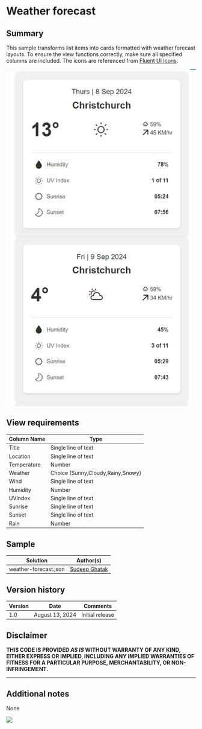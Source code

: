 # Weather forecast

## Summary

This sample transforms list items into cards formatted with weather forecast layouts. To ensure the view functions correctly, make sure all specified columns are included. The icons are referenced from [Fluent UI Icons](https://developer.microsoft.com/en-us/fluentui#/styles/web/icons).

![screenshot of the sample](./assets/screenshot.png)

## View requirements

Column Name               | Type
--------------------------|----------------------------------------
Title                     | Single line of text
Location                  | Single line of text
Temperature               | Number
Weather                   | Choice (Sunny,Cloudy,Rainy,Snowy)
Wind                      | Single line of text
Humidity                  | Number
UVIndex                   | Single line of text
Sunrise                   | Single line of text
Sunset                    | Single line of text
Rain                      | Number


## Sample

Solution|Author(s)
--------|---------
weather-forecast.json | [Sudeep Ghatak](https://github.com/sudeepghatak)

## Version history

Version|Date|Comments
-------|----|--------
1.0|August 13, 2024|Initial release

## Disclaimer
**THIS CODE IS PROVIDED *AS IS* WITHOUT WARRANTY OF ANY KIND, EITHER EXPRESS OR IMPLIED, INCLUDING ANY IMPLIED WARRANTIES OF FITNESS FOR A PARTICULAR PURPOSE, MERCHANTABILITY, OR NON-INFRINGEMENT.**

---

## Additional notes

None

<img src="https://pnptelemetry.azurewebsites.net/list-formatting/view-samples/weather-forecast" />
